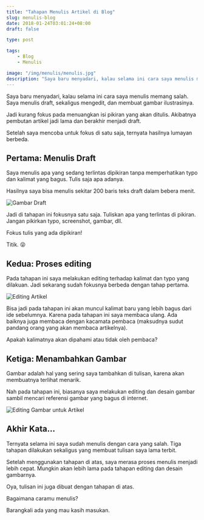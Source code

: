 ```yaml
---
title: "Tahapan Menulis Artikel di Blog"
slug: menulis-blog
date: 2018-01-24T03:01:24+08:00
draft: false

type: post

tags:
    - Blog
    - Menulis

image: "/img/menulis/menulis.jpg"
description: "Saya baru menyadari, kalau selama ini cara saya menulis memang salah. Saya menulis draft, sekaligus mengedit, dan membuat gambar ilustrasinya."
---
```


Saya baru menyadari, kalau selama ini cara saya menulis memang salah.
Saya menulis draft, sekaligus mengedit, dan membuat gambar ilustrasinya.

Jadi kurang fokus pada menuangkan isi pikiran yang akan ditulis.
Akibatnya pembutan artikel jadi lama dan berakhir menjadi draft.

Setelah saya mencoba untuk fokus di satu saja, ternyata hasilnya
lumayan berbeda.

## Pertama: Menulis Draft

Saya menulis apa yang sedang terlintas dipikiran tanpa
memperhatikan typo dan kalimat yang bagus. Tulis saja apa adanya.

Hasilnya saya bisa menulis sekitar 200 baris teks draft dalam bebera menit.

![Gambar Draft](/img/menulis/draf.png)

Jadi di tahapan ini fokusnya satu saja. Tuliskan apa yang terlintas
di pikiran. Jangan pikirkan typo, screenshot, gambar, dll.

Fokus tulis yang ada dipikiran!

Titik. 😝

## Kedua: Proses editing

Pada tahapan ini saya melakukan editing terhadap kalimat dan typo 
yang dilakuan. Jadi sekarang sudah fokusnya berbeda dengan tahap pertama.

![Editing Artikel](/img/menulis/editing.png)

Bisa jadi pada tahapan ini akan muncul kalimat baru yang lebih
bagus dari ide sebelumnya. Karena pada tahapan ini saya 
membaca ulang. Ada baiknya juga membaca dengan kacamata pembaca
(maksudnya sudut pandang orang yang akan membaca artikelnya).

Apakah kalimatnya akan dipahami atau tidak oleh pembaca?


## Ketiga: Menambahkan Gambar

Gambar adalah hal yang sering saya tambahkan di tulisan,
karena akan membuatnya terlihat menarik.

Nah pada tahapan ini, biasanya saya melakukan editing
dan desain gambar sambil mencari referensi
gambar yang bagus di internet.

![Editing Gambar untuk Artikel](/img/menulis/editing-gambar.png)


## Akhir Kata...

Ternyata selama ini saya sudah menulis dengan cara yang salah.
Tiga tahapan dilakukan sekaligus yang membuat tulisan saya 
lama terbit.

Setelah menggunakan tahapan di atas, saya merasa proses menulis 
menjadi lebih cepat. Mungkin akan lebih lama pada tahapan editing 
dan desain gambarnya.

Oya, tulisan ini juga dibuat dengan tahapan di atas.

Bagaimana caramu menulis?

Barangkali ada yang mau kasih masukan.